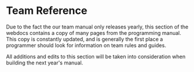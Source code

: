 # Team Reference
Due to the fact the our team manual only releases yearly, this section of the webdocs contains a copy of many pages from the programming manual. This copy is constantly updated, and is generally the first place a programmer should look for information on team rules and guides. 

All additions and edits to this section will be taken into consideration when building the next year's manual.